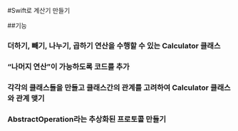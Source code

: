 #Swift로 계산기 만들기


##기능
### 더하기, 빼기, 나누기, 곱하기 연산을 수행할 수 있는 Calculator 클래스
### “나머지 연산”이 가능하도록 코드를 추가
### 각각의 클래스들을 만들고 클래스간의 관계를 고려하여 Calculator 클래스와 관계 맺기
### AbstractOperation라는 추상화된 프로토콜 만들기 
